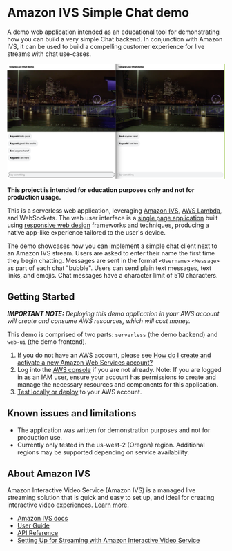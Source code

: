 # Amazon IVS Simple Chat demo

A demo web application intended as an educational tool for demonstrating how you can build a very simple Chat backend. In conjunction with Amazon IVS, it can be used to build a compelling customer experience for live streams with chat use-cases.

<img src="simple-chat-demo.png" alt="Amazon IVS Simple Chat demo" />


**This project is intended for education purposes only and not for production usage.**

This is a serverless web application, leveraging [Amazon IVS](https://aws.amazon.com/ivs/), [AWS Lambda](https://aws.amazon.com/lambda/), and WebSockets. The web user interface is a [single page application](https://en.wikipedia.org/wiki/Single-page_application) built using [responsive web design](https://en.wikipedia.org/wiki/Responsive_web_design) frameworks and techniques, producing a native app-like experience tailored to the user's device.


The demo showcases how you can implement a simple chat client next to an Amazon IVS stream. Users are asked to enter their name the first time they begin chatting. Messages are sent in the format `<Username>` `<Message>` as part of each chat "bubble". Users can send plain text messages, text links, and emojis. Chat messages have a character limit of 510 characters.

## Getting Started

***IMPORTANT NOTE:** Deploying this demo application in your AWS account will create and consume AWS resources, which will cost money.*

This demo is comprised of two parts: `serverless` (the demo backend) and `web-ui` (the demo frontend).

1. If you do not have an AWS account, please see [How do I create and activate a new Amazon Web Services account?](https://aws.amazon.com/premiumsupport/knowledge-center/create-and-activate-aws-account/)
2. Log into the [AWS console](https://console.aws.amazon.com/) if you are not already. Note: If you are logged in as an IAM user, ensure your account has permissions to create and manage the necessary resources and components for this application.
3. [Test locally or deploy](./serverless/README.md) to your AWS account.

## Known issues and limitations
* The application was written for demonstration purposes and not for production use.
* Currently only tested in the us-west-2 (Oregon) region. Additional regions may be supported depending on service availability.

## About Amazon IVS
Amazon Interactive Video Service (Amazon IVS) is a managed live streaming solution that is quick and easy to set up, and ideal for creating interactive video experiences. [Learn more](https://aws.amazon.com/ivs/).

* [Amazon IVS docs](https://docs.aws.amazon.com/ivs/)
* [User Guide](https://docs.aws.amazon.com/ivs/latest/userguide/)
* [API Reference](https://docs.aws.amazon.com/ivs/latest/APIReference/)
* [Setting Up for Streaming with Amazon Interactive Video Service](https://aws.amazon.com/blogs/media/setting-up-for-streaming-with-amazon-ivs/)